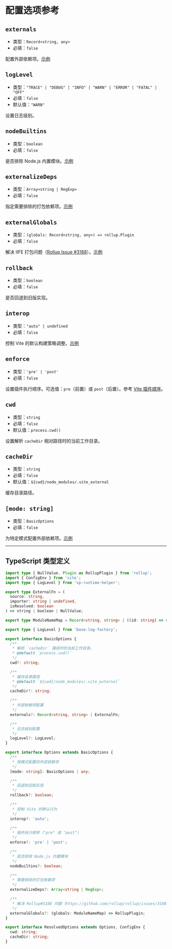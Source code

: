 # 配置选项参考

## `externals`
* 类型：`Record<string, any>`
* 必填：`false`

配置外部依赖项。[示例](/zh/plugins/vite-plugin-external/usage#基础使用)

## `logLevel`
* 类型：`"TRACE" | "DEBUG" | "INFO" | "WARN" | "ERROR" | "FATAL" | "OFF"`
* 必填：`false`
* 默认值：`"WARN"`

设置日志级别。

## `nodeBuiltins`
* 类型：`boolean`
* 必填：`false`

是否排除 Node.js 内置模块。[示例](/zh/plugins/vite-plugin-external/usage#构建时仅排除依赖)

## `externalizeDeps`
* 类型：`Array<string | RegExp>`
* 必填：`false`

指定需要排除的打包依赖项。[示例](/zh/plugins/vite-plugin-external/usage#构建时仅排除依赖)

## `externalGlobals`
* 类型：`(globals: Record<string, any>) => rollup.Plugin`
* 必填：`false`

解决 IIFE 打包问题（[Rollup Issue #3188](https://github.com/rollup/rollup/issues/3188)）。[示例](/zh/plugins/vite-plugin-external/usage#解决-iife-格式的打包问题)

## `rollback`
* 类型：`boolean`
* 必填：`false`

是否回退到旧版实现。

## `interop`
* 类型：`"auto" | undefined`
* 必填：`false`

控制 Vite 的默认构建策略调整。[示例](/zh/plugins/vite-plugin-external/usage#调整打包策略)

## `enforce`
* 类型：`'pre' | 'post'`
* 必填：`false`

设置插件执行顺序。可选值：`pre`（前置）或 `post`（后置）。参考 [Vite 插件顺序](https://cn.vitejs.dev/guide/api-plugin.html#plugin-ordering)。

## `cwd`
* 类型：`string`
* 必填：`false`
* 默认值：`process.cwd()`

设置解析 `cacheDir` 相对路径时的当前工作目录。

## `cacheDir`
* 类型：`string`
* 必填：`false`
* 默认值：`${cwd}/node_modules/.vite_external`

缓存目录路径。

## `[mode: string]`
* 类型：`BasicOptions`
* 必填：`false`

为特定模式配置外部依赖项。[示例](/zh/plugins/vite-plugin-external/usage#多模式场景配置)

---

## TypeScript 类型定义

```typescript
import type { NullValue, Plugin as RollupPlugin } from 'rollup';
import { ConfigEnv } from 'vite';
import type { LogLevel } from 'vp-runtime-helper';

export type ExternalFn = (
  source: string,
  importer: string | undefined,
  isResolved: boolean
) => string | boolean | NullValue;

export type ModuleNameMap = Record<string, string> | ((id: string) => string);

export type { LogLevel } from 'base-log-factory';

export interface BasicOptions {
  /**
   * 解析 `cacheDir` 路径时的当前工作目录。
   * @default `process.cwd()`
   */
  cwd?: string;

  /**
   * 缓存目录路径
   * @default `${cwd}/node_modules/.vite_external`
   */
  cacheDir?: string;

  /**
   * 外部依赖项配置
   */
  externals?: Record<string, string> | ExternalFn;

  /**
   * 日志级别配置
   */
  logLevel?: LogLevel;
}

export interface Options extends BasicOptions {
  /**
   * 按模式配置的外部依赖项
   */
  [mode: string]: BasicOptions | any;

  /**
   * 回退到旧版实现
   */
  rollback?: boolean;

  /**
   * 控制 Vite 的默认行为
   */
  interop?: 'auto';

  /**
   * 插件执行顺序（"pre" 或 "post"）
   */
  enforce?: 'pre' | 'post';

  /**
   * 是否排除 Node.js 内置模块
   */
  nodeBuiltins?: boolean;

  /**
   * 需要排除的打包依赖项
   */
  externalizeDeps?: Array<string | RegExp>;

  /**
   * 解决 Rollup#3188 问题（https://github.com/rollup/rollup/issues/3188）
   */
  externalGlobals?: (globals: ModuleNameMap) => RollupPlugin;
}

export interface ResolvedOptions extends Options, ConfigEnv {
  cwd: string;
  cacheDir: string;
}
```